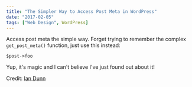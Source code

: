 ```yaml
---
title: "The Simpler Way to Access Post Meta in WordPress"
date: "2017-02-05"
tags: ["Web Design", WordPress]
---
```


Access post meta the simple way. Forget trying to remember the complex `get_post_meta()` function, just use this instead:

```
$post->foo
```

Yup, it's magic and I can't believe I've just found out about it!

Credit: [Ian Dunn](https://iandunn.name/2016/10/22/accessing-post-meta-and-more-via-post-meta_key/)

